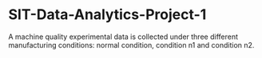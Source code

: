 # SIT-Data-Analytics-Project-1
A machine quality experimental data is collected under three different manufacturing conditions: normal condition, condition n1 and condition n2. 
